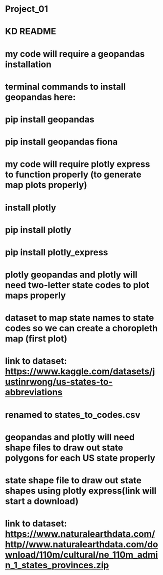 # Project_01

# KD README


# my code will require a geopandas installation
# terminal commands to install geopandas here: 
# pip install geopandas
# pip install geopandas fiona

# my code will require plotly express to function properly (to generate map plots properly)
# install plotly
# pip install plotly
# pip install plotly_express


# plotly geopandas and plotly will need two-letter state codes to plot maps properly
# dataset to map state names to state codes so we can create a choropleth map (first plot)
# link to dataset: https://www.kaggle.com/datasets/justinrwong/us-states-to-abbreviations
# renamed to states_to_codes.csv

# geopandas and plotly will need shape files to draw out state polygons for each US state properly
# state shape file to draw out state shapes using plotly express(link will start a download)
# link to dataset: https://www.naturalearthdata.com/http//www.naturalearthdata.com/download/110m/cultural/ne_110m_admin_1_states_provinces.zip

